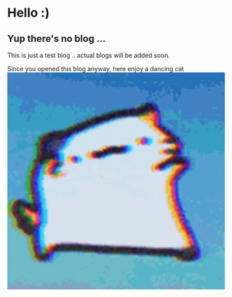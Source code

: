 # Hello :)
## Yup there's no blog ... 

This is just a test blog .. actual blogs will be added soon.

Since you opened this blog anyway, here enjoy a dancing cat
![image](../../assets/test_blog/dancing_cat.gif)
